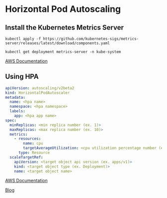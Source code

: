 # Horizontal Pod Autoscaling

## Install the Kubernetes Metrics Server

``` shell
kubectl apply -f https://github.com/kubernetes-sigs/metrics-server/releases/latest/download/components.yaml

kubectl get deployment metrics-server -n kube-system
```

[AWS Documentation](https://docs.aws.amazon.com/eks/latest/userguide/metrics-server.html)

## Using HPA

``` yaml title="hpa.yaml" hl_lines="4 5 7 9 10 14 17 18 19" linenums="1"
apiVersion: autoscaling/v2beta2
kind: HorizontalPodAutoscaler
metadata:
  name: <hpa name>
  namespace: <hpa namespace>
  labels:
    app: <hpa app name>
spec:
  minReplicas: <min replica number (ex. 1)>
  maxReplicas: <max replica number (ex. 10)>
  metrics:
    - resources:
        name: cpu
        targetAverageUtilization: <cpu utilization percentage number (ex. 50)>
      type: Resource
  scaleTargetRef:
    apiVersion: <target object api version (ex. apps/v1)>
    kind: <target object type (ex. Deployment)>
    name: <target object name>
```

[AWS Documentation](https://docs.aws.amazon.com/eks/latest/userguide/horizontal-pod-autoscaler.html)

[Blog](https://medium.com/dtevangelist/k8s-kubernetes%EC%9D%98-hpa%EB%A5%BC-%ED%99%9C%EC%9A%A9%ED%95%9C-%EC%98%A4%ED%86%A0%EC%8A%A4%EC%BC%80%EC%9D%BC%EB%A7%81-auto-scaling-2fc6aca61c26)